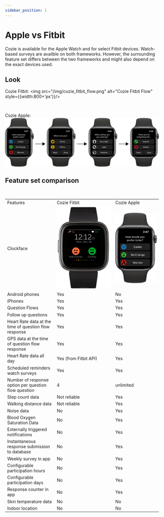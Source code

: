 ```yaml
---
sidebar_position: 1
---
```


# Apple vs Fitbit

Cozie is available for the Apple Watch and for select Fitbit devices. Watch-based surveys are availble on both frameworks. However, the surrounding feature set differs between the two frameworks and might also depend on the exact devices used.

## Look

Cozie Fitbit:
<img src="/img/cozie_fitbit_flow.png" alt="Cozie Fitbit Flow" style={{width:800+'px'}}/> 

<p>&nbsp;</p>
Cozie Apple: <br/>
<img src="/img/cozie_apple_flow.png" alt="Cozie Apple Flow" style={{width:800+'px'}}/> 

## Feature set comparison

<p>&nbsp;</p>
<table>
    <tbody>
        <tr style={{fontWeight: 'bold'}}>
            <td> Features </td>
            <td> Cozie Fitbit </td>
            <td> Cozie Apple </td>
        </tr>
        <tr>
            <td> Clockface</td>
            <td> 
                <img src="/img/cozie_fitbit_clockface.png" alt="Cozie Fitbit screen" style={{height:200+'px'}}/> 
            </td>
            <td> 
                <img src="/img/cozie_apple_question.png" alt="Cozie Fitbit screen" style={{height:200+'px'}}/> </td>
        </tr>
        <tr>
            <td> Android phones</td>
            <td style={{background: '#99FFCC'}}> Yes </td>
            <td style={{background: '#FF9B9B'}}> No </td>
        </tr>
        <tr>
            <td>iPhones</td>
            <td style={{background: '#99FFCC'}}>Yes</td>
            <td style={{background: '#99FFCC'}}>Yes</td>
        </tr>
        <tr>
            <td>Question Flows</td>
            <td style={{background: '#99FFCC'}}>Yes</td>
            <td style={{background: '#99FFCC'}}>Yes</td>
        </tr>
        <tr>
            <td>Follow up questions</td>
            <td style={{background: '#99FFCC'}}>Yes</td>
            <td style={{background: '#99FFCC'}}>Yes</td>
        </tr>
        <tr>
            <td>Heart Rate data at the time of question flow response</td>
            <td style={{background: '#99FFCC'}}> Yes</td>
            <td style={{background: '#99FFCC'}}>Yes</td>
        </tr>
        <tr>
            <td> GPS data at the time of question flow response  </td>
            <td style={{background: '#99FFCC'}}>Yes</td>
            <td style={{background: '#99FFCC'}}>Yes</td>
        </tr>
        <tr>
            <td> Heart Rate data all day  </td>
            <td style={{background: '#99FFCC'}}> Yes (from Fitbit API)  </td>
            <td style={{background: '#99FFCC'}}>Yes</td>
        </tr>
        <tr>
            <td> Scheduled reminders watch surveys  </td>
            <td style={{background: '#99FFCC'}}>Yes</td>
            <td style={{background: '#99FFCC'}}>Yes</td>
        </tr>
        <tr>
            <td> Number of response option per question flow question  </td>
            <td style={{background: '#FFFF99'}}> 4  </td>
            <td style={{background: '#99FFCC'}}> unlimited  </td>
        </tr>
        <tr>
            <td> Step count data  </td>
            <td style={{background: '#FFFF99'}}> Not reliable  </td>
            <td style={{background: '#99FFCC'}}>Yes</td>
        </tr>
        <tr>
            <td> Walking distance data  </td>
            <td style={{background: '#FFFF99'}}> Not reliable  </td>
            <td style={{background: '#99FFCC'}}>Yes</td>
        </tr>
        <tr>
            <td> Noise data  </td>
            <td style={{background: '#FF9B9B'}}> No  </td>
            <td style={{background: '#99FFCC'}}>Yes</td>
        </tr>
        <tr>
            <td> Blood Oxygen Saturation Data  </td>
            <td style={{background: '#FF9B9B'}}> No  </td>
            <td style={{background: '#99FFCC'}}>Yes</td>
        </tr>
        <tr>
            <td> Externally triggered notifications  </td>
            <td style={{background: '#FF9B9B'}}> No  </td>
            <td style={{background: '#99FFCC'}}>Yes</td>
        </tr>
        <tr>
            <td> Instantaneous response submission to database  </td>
            <td style={{background: '#FF9B9B'}}> No  </td>
            <td style={{background: '#99FFCC'}}>Yes</td>
        </tr>
        <tr>
            <td> Weekly survey in app  </td>
            <td style={{background: '#FF9B9B'}}> No  </td>
            <td style={{background: '#99FFCC'}}>Yes</td>
        </tr>
        <tr>
            <td> Configurable participation hours  </td>
            <td style={{background: '#FF9B9B'}}> No  </td>
            <td style={{background: '#99FFCC'}}>Yes</td>
        </tr>
        <tr>
            <td> Configurable participation days  </td>
            <td style={{background: '#FF9B9B'}}> No  </td>
            <td style={{background: '#99FFCC'}}>Yes</td>
        </tr>
        <tr>
            <td> Response counter in app  </td>
            <td style={{background: '#FF9B9B'}}> No  </td>
            <td style={{background: '#99FFCC'}}>Yes</td>
        </tr>
        <tr>
            <td> Skin temperature data  </td>
            <td style={{background: '#FF9B9B'}}> No  </td>
            <td style={{background: '#FF9B9B'}}> No  </td>
        </tr>
        <tr>
            <td> Indoor location  </td>
            <td style={{background: '#FF9B9B'}}> No  </td>
            <td style={{background: '#FF9B9B'}}> No  </td>
        </tr>
    </tbody>
</table>